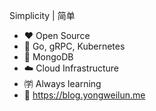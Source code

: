 Simplicity | 简单
- ❤️ Open Source
- 💪 Go, gRPC, Kubernetes
- 💾 MongoDB
- ☁️ Cloud Infrastructure
- ㈻ Always learning
- 📒 https://blog.yongweilun.me
